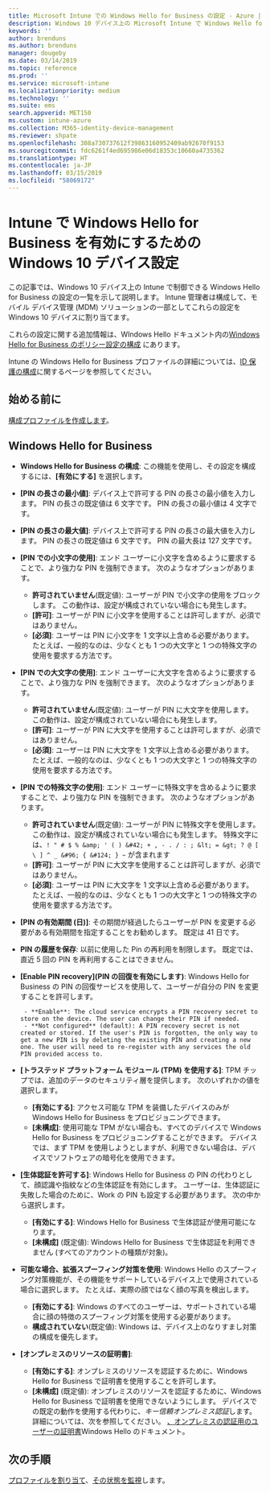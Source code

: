 ```yaml
---
title: Microsoft Intune での Windows Hello for Business の設定 - Azure | Microsoft Docs
description: Windows 10 デバイス上の Microsoft Intune で Windows Hello for Business を使用および構成するための ID 保護プロファイル内のすべての PIN、生体認証、およびスプーフィング防止の設定の一覧を示します。
keywords: ''
author: brenduns
ms.author: brenduns
manager: dougeby
ms.date: 03/14/2019
ms.topic: reference
ms.prod: ''
ms.service: microsoft-intune
ms.localizationpriority: medium
ms.technology: ''
ms.suite: ems
search.appverid: MET150
ms.custom: intune-azure
ms.collection: M365-identity-device-management
ms.reviewer: shpate
ms.openlocfilehash: 308a730737612f39863160952409ab92670f9153
ms.sourcegitcommit: fdc6261f4ed695986e06d18353c10660a4735362
ms.translationtype: HT
ms.contentlocale: ja-JP
ms.lasthandoff: 03/15/2019
ms.locfileid: "58069172"
---
```

# <a name="windows-10-device-settings-to-enable-windows-hello-for-business-in-intune"></a>Intune で Windows Hello for Business を有効にするための Windows 10 デバイス設定

この記事では、Windows 10 デバイス上の Intune で制御できる Windows Hello for Business の設定の一覧を示して説明します。 Intune 管理者は構成して、モバイル デバイス管理 (MDM) ソリューションの一部としてこれらの設定を Windows 10 デバイスに割り当てます。 

これらの設定に関する追加情報は、WIndows Hello ドキュメント内の[Windows Hello for Business のポリシー設定の構成](https://docs.microsoft.com/windows/security/identity-protection/hello-for-business/hello-cert-trust-policy-settings) にあります。


Intune の Windows Hello for Business プロファイルの詳細については、[ID 保護の構成](identity-protection-configure.md)に関するページを参照してください。

## <a name="before-you-begin"></a>始める前に

[構成プロファイルを作成します](identity-protection-configure.md#create-the-device-profile)。

## <a name="windows-hello-for-business"></a>Windows Hello for Business

- **Windows Hello for Business の構成**: この機能を使用し、その設定を構成するには、**[有効にする]** を選択します。
- **[PIN の長さの最小値]**: デバイス上で許可する PIN の長さの最小値を入力します。 PIN の長さの既定値は 6 文字です。 PIN の長さの最小値は 4 文字です。
- **[PIN の長さの最大値]**: デバイス上で許可する PIN の長さの最大値を入力します。 PIN の長さの既定値は 6 文字です。 PIN の最大長は 127 文字です。  
- **[PIN での小文字の使用]**: エンド ユーザーに小文字を含めるように要求することで、より強力な PIN を強制できます。 次のようなオプションがあります。

  - **許可されていません**(既定値): ユーザーが PIN で小文字の使用をブロックします。 この動作は、設定が構成されていない場合にも発生します。
  - **[許可]**: ユーザーが PIN に小文字を使用することは許可しますが、必須ではありません。
  - **[必須]**: ユーザーは PIN に小文字を 1 文字以上含める必要があります。 たとえば、一般的なのは、少なくとも 1 つの大文字と 1 つの特殊文字の使用を要求する方法です。

- **[PIN での大文字の使用]**: エンド ユーザーに大文字を含めるように要求することで、より強力な PIN を強制できます。 次のようなオプションがあります。

  - **許可されていません**(既定値): ユーザーが PIN に大文字を使用します。 この動作は、設定が構成されていない場合にも発生します。
  - **[許可]**: ユーザーが PIN に大文字を使用することは許可しますが、必須ではありません。
  - **[必須]**: ユーザーは PIN に大文字を 1 文字以上含める必要があります。 たとえば、一般的なのは、少なくとも 1 つの大文字と 1 つの特殊文字の使用を要求する方法です。

- **[PIN での特殊文字の使用]**: エンド ユーザーに特殊文字を含めるように要求することで、より強力な PIN を強制できます。 次のようなオプションがあります。

  - **許可されていません**(既定値): ユーザーが PIN に特殊文字を使用します。 この動作は、設定が構成されていない場合にも発生します。
    特殊文字には、`! " # $ % &amp; ' ( ) &#42; + , - . / : ; &lt; = &gt; ? @ [ \ ] ^ _ &#96; { &#124; } ~` が含まれます
  - **[許可]**: ユーザーが PIN に大文字を使用することは許可しますが、必須ではありません。
  - **[必須]**: ユーザーは PIN に大文字を 1 文字以上含める必要があります。 たとえば、一般的なのは、少なくとも 1 つの大文字と 1 つの特殊文字の使用を要求する方法です。

- **[PIN の有効期間 (日)]**: その期間が経過したらユーザーが PIN を変更する必要がある有効期間を指定することをお勧めします。 既定は 41 日です。

- **PIN の履歴を保存**: 以前に使用した Pin の再利用を制限します。 既定では、直近 5 回の PIN を再利用することはできません。  
- **[Enable PIN recovery]\(PIN の回復を有効にします\)**: Windows Hello for Business の PIN の回復サービスを使用して、ユーザーが自分の PIN を変更することを許可します。

       - **Enable**: The cloud service encrypts a PIN recovery secret to store on the device. The user can change their PIN if needed.  
       - **Not configured** (default): A PIN recovery secret is not created or stored. If the user's PIN is forgotten, the only way to get a new PIN is by deleting the existing PIN and creating a new one. The user will need to re-register with any services the old PIN provided access to.  

- **[トラステッド プラットフォーム モジュール (TPM) を使用する]**: TPM チップでは、追加のデータのセキュリティ層を提供します。 次のいずれかの値を選択します。  
  - **[有効にする]**: アクセス可能な TPM を装備したデバイスのみが Windows Hello for Business をプロビジョニングできます。
  - **[未構成]**: 使用可能な TPM がない場合も、すべてのデバイスで Windows Hello for Business をプロビジョニングすることができます。 デバイスでは、まず TPM を使用しようとしますが、利用できない場合は、デバイスでソフトウェアの暗号化を使用できます。  

- **[生体認証を許可する]**: Windows Hello for Business の PIN の代わりとして、顔認識や指紋などの生体認証を有効にします。 ユーザーは、生体認証に失敗した場合のために、Work の PIN も設定する必要があります。 次の中から選択します。

  - **[有効にする]**: Windows Hello for Business で生体認証が使用可能になります。
  - **[未構成]** (既定値): Windows Hello for Business で生体認証を利用できません (すべてのアカウントの種類が対象)。

- **可能な場合、拡張スプーフィング対策を使用**: Windows Hello のスプーフィング対策機能が、その機能をサポートしているデバイス上で使用されている場合に選択します。 たとえば、実際の顔ではなく顔の写真を検出します。

  - **[有効にする]**: Windows のすべてのユーザーは、サポートされている場合に顔の特徴のスプーフィング対策を使用する必要があります。  
  - **構成されていない**(既定値): Windows は、デバイス上のなりすまし対策の構成を優先します。

- **[オンプレミスのリソースの証明書]**: 

  - **[有効にする]**: オンプレミスのリソースを認証するために、Windows Hello for Business で証明書を使用することを許可します。
  - **[未構成]** (既定値): オンプレミスのリソースを認証するために、Windows Hello for Business で証明書を使用できないようにします。 デバイスでの既定の動作を使用する代わりに、*キー信頼オンプレミス認証*します。 詳細については、次を参照してください。 [、オンプレミスの認証用のユーザーの証明書](https://docs.microsoft.com/windows/security/identity-protection/hello-for-business/hello-cert-trust-policy-settings#use-certificate-for-on-premises-authentication)Windows Hello のドキュメント。  
## <a name="next-steps"></a>次の手順

[プロファイルを割り当て](device-profile-assign.md)、[その状態を監視](device-profile-monitor.md)します。
